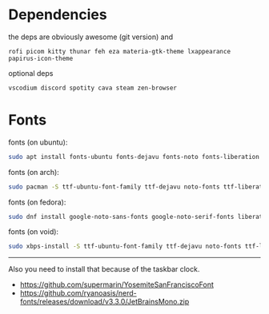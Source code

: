 # Dependencies
the deps are obviously awesome (git version) and
```
rofi picom kitty thunar feh eza materia-gtk-theme lxappearance papirus-icon-theme
```
optional deps
```bash
vscodium discord spotity cava steam zen-browser
```

# Fonts
fonts (on ubuntu): 
```bash
sudo apt install fonts-ubuntu fonts-dejavu fonts-noto fonts-liberation fonts-fira-code fonts-hack fonts-roboto
```
fonts (on arch):
```bash
sudo pacman -S ttf-ubuntu-font-family ttf-dejavu noto-fonts ttf-liberation ttf-fira-code ttf-hack ttf-roboto noto-fonts-emoji
```
fonts (on fedora):
```bash
sudo dnf install google-noto-sans-fonts google-noto-serif-fonts liberation-fonts fira-code-fonts hack-fonts roboto-fonts
```
fonts (on void):
```bash
sudo xbps-install -S ttf-ubuntu-font-family ttf-dejavu noto-fonts ttf-liberation ttf-fira-code ttf-hack ttf-roboto
```

---

Also you need to install that because of the taskbar clock.

+ https://github.com/supermarin/YosemiteSanFranciscoFont
+ https://github.com/ryanoasis/nerd-fonts/releases/download/v3.3.0/JetBrainsMono.zip
